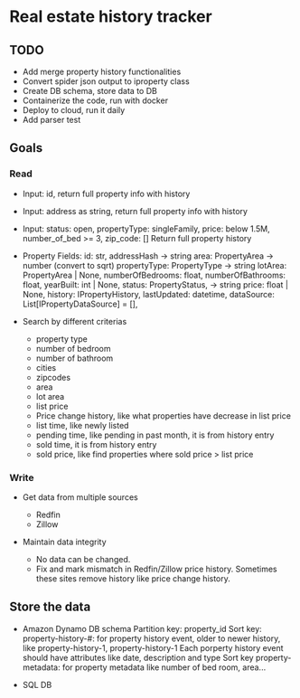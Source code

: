 # Real estate history tracker

## TODO
- Add merge property history functionalities
- Convert spider json output to iproperty class
- Create DB schema, store data to DB
- Containerize the code, run with docker
- Deploy to cloud, run it daily
- Add parser test

## Goals
### Read
- Input: id, return full property info with history
- Input: address as string, return full property info with history
- Input: status: open, propertyType: singleFamily, price: below 1.5M, number_of_bed >= 3, zip_code: []
Return full property history

- Property Fields:
id: str,
addressHash -> string
area: PropertyArea -> number (convert to sqrt)
propertyType: PropertyType -> string
lotArea: PropertyArea | None,
numberOfBedrooms: float,
numberOfBathrooms: float,
yearBuilt: int | None,
status: PropertyStatus, -> string
price: float | None,
history: IPropertyHistory,
lastUpdated: datetime,
dataSource: List[IPropertyDataSource] = [],

- Search by different criterias
    - property type
    - number of bedroom
    - number of bathroom
    - cities
    - zipcodes
    - area
    - lot area
    - list price
    - Price change history, like what properties have decrease in list price
    - list time, like newly listed
    - pending time, like pending in past month, it is from history entry
    - sold time, it is from history entry
    - sold price, like find properties where sold price > list price

### Write
- Get data from multiple sources
    - Redfin
    - Zillow

- Maintain data integrity
    - No data can be changed.
    - Fix and mark mismatch in Redfin/Zillow price history. Sometimes these sites remove history like price change history.

## Store the data
- Amazon Dynamo DB schema
Partition key: property_id
Sort key: property-history-#: for property history event, older to newer history, like property-history-1, property-history-1
Each porperty history event should have attributes like date, description and type
Sort key property-metadata: for property metadata like number of bed room, area...

- SQL DB